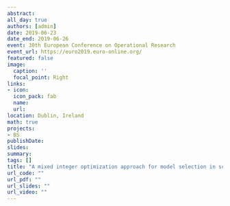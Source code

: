 ```yaml
---
abstract:
all_day: true
authors: [admin]
date: 2019-06-23
date_end: 2019-06-26
event: 30th European Conference on Operational Research
event_url: https://euro2019.euro-online.org/
featured: false
image:
  caption: ''
  focal_point: Right
links:
- icon: 
  icon_pack: fab
  name: 
  url: 
location: Dublin, Ireland
math: true
projects:
- BS
publishDate: 
slides: 
summary: 
tags: []
title: "A mixed integer optimization approach for model selection in screening experiments"
url_code: ""
url_pdf: ""
url_slides: ""
url_video: ""
---
```


